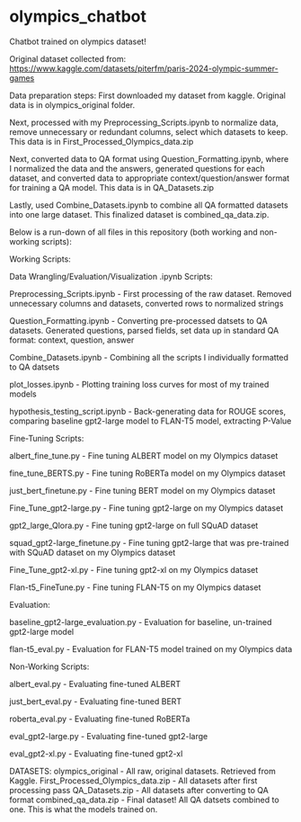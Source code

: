 # olympics_chatbot
Chatbot trained on olympics dataset!

Original dataset collected from: https://www.kaggle.com/datasets/piterfm/paris-2024-olympic-summer-games

Data preparation steps:
First downloaded my dataset from kaggle. Original data is in olympics_original folder.

Next, processed with my Preprocessing_Scripts.ipynb to normalize data, remove unnecessary or redundant columns, select which datasets to keep. This data is in First_Processed_Olympics_data.zip

Next, converted data to QA format using Question_Formatting.ipynb, where I normalized the data and the answers, generated questions for each dataset, and converted data to appropriate context/question/answer format for training a QA model. This data is in QA_Datasets.zip

Lastly, used Combine_Datasets.ipynb to combine all QA formatted datasets into one large dataset. This finalized dataset is combined_qa_data.zip.



Below is a run-down of all files in this repository (both working and non-working scripts):

Working Scripts:

Data Wrangling/Evaluation/Visualization .ipynb Scripts:

Preprocessing_Scripts.ipynb - First processing of the raw dataset. Removed unnecessary columns and datasets, converted rows to normalized strings

Question_Formatting.ipynb - Converting pre-processed datsets to QA datasets. Generated questions, parsed fields, set data up in standard QA format: context, question, answer

Combine_Datasets.ipynb - Combining all the scripts I individually formatted to QA datsets

plot_losses.ipynb - Plotting training loss curves for most of my trained models

hypothesis_testing_script.ipynb - Back-generating data for ROUGE scores, comparing baseline gpt2-large model to FLAN-T5 model, extracting P-Value




Fine-Tuning Scripts:

albert_fine_tune.py - Fine tuning ALBERT model on my Olympics dataset

fine_tune_BERTS.py - Fine tuning RoBERTa model on my Olympics dataset

just_bert_finetune.py - Fine tuning BERT model on my Olympics dataset



Fine_Tune_gpt2-large.py - Fine tuning gpt2-large on my Olympics dataset

gpt2_large_Qlora.py - Fine tuning gpt2-large on full SQuAD dataset

squad_gpt2-large_finetune.py - Fine tuning gpt2-large that was pre-trained with SQuAD dataset on my Olympics dataset

Fine_Tune_gpt2-xl.py - Fine tuning gpt2-xl on my Olympics dataset



Flan-t5_FineTune.py - Fine tuning FLAN-T5 on my Olympics dataset





Evaluation:

baseline_gpt2-large_evaluation.py - Evaluation for baseline, un-trained gpt2-large model

flan-t5_eval.py - Evaluation for FLAN-T5 model trained on my Olympics data



Non-Working Scripts:

albert_eval.py - Evaluating fine-tuned ALBERT

just_bert_eval.py - Evaluating fine-tuned BERT

roberta_eval.py - Evaluating fine-tuned RoBERTa

eval_gpt2-large.py - Evaluating fine-tuned gpt2-large

eval_gpt2-xl.py - Evaluating fine-tuned gpt2-xl


DATASETS:
olympics_original - All raw, original datasets. Retrieved from Kaggle.
First_Processed_Olympics_data.zip - All datasets after first processing pass
QA_Datasets.zip - All datasets after converting to QA format
combined_qa_data.zip - Final dataset! All QA datsets combined to one. This is what the models trained on.
